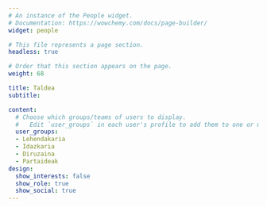 ```yaml
---
# An instance of the People widget.
# Documentation: https://wowchemy.com/docs/page-builder/
widget: people

# This file represents a page section.
headless: true

# Order that this section appears on the page.
weight: 68

title: Taldea
subtitle:

content:
  # Choose which groups/teams of users to display.
  #   Edit `user_groups` in each user's profile to add them to one or more of these groups.
  user_groups:
  - Lehendakaria
  - Idazkaria
  - Diruzaina
  - Partaideak
design:
  show_interests: false
  show_role: true
  show_social: true
---
```

